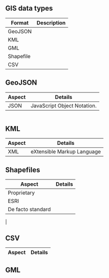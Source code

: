 GIS data types
--------------

| Format | Description |
| ------ | ----------- |
| GeoJSON |  |
| KML |  |
| GML |  |
| Shapefile |  |
| CSV |  |

## GeoJSON

| Aspect | Details |
| ---- | ---- |
| JSON | JavaScript Object Notation.   |


```

```

## KML

| Aspect | Details |
| ---- | ---- |
| XML | eXtensible Markup Language  |




## Shapefiles

| Aspect | Details |
| ---- | ---- |
| Proprietary |  |
| ESRI |
| De facto standard |
|


## CSV

| Aspect | Details |
| ------ | ------- |


## GML

